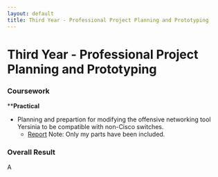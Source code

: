 ```yaml
---
layout: default
title: Third Year - Professional Project Planning and Prototyping
---
```


# Third Year - Professional Project Planning and Prototyping


### Coursework

****Practical**
- Planning and prepartion for modifying the offensive networking tool Yersinia to be compatible with non-Cisco switches.
    - [Report](Group_Project.pdf) Note: Only my parts have been included. 

### Overall Result 
A



